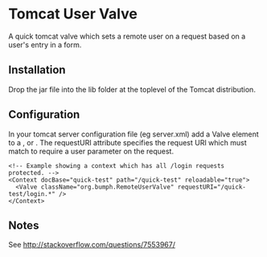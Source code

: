 Tomcat User Valve
================

A quick tomcat valve which sets a remote user on a request based on a user's entry
in a form.

Installation
------------

Drop the jar file into the lib folder at the toplevel of the Tomcat distribution.

Configuration
-------------

In your tomcat server configuration file (eg server.xml) add a Valve element to a <Engine>,
<Host> or <Context>. The requestURI attribute specifies the request URI which must match
to require a user parameter on the request.
  
    <!-- Example showing a context which has all /login requests protected. -->
    <Context docBase="quick-test" path="/quick-test" reloadable="true">
      <Valve className="org.bumph.RemoteUserValve" requestURI="/quick-test/login.*" />
    </Context>

Notes
-----

See http://stackoverflow.com/questions/7553967/